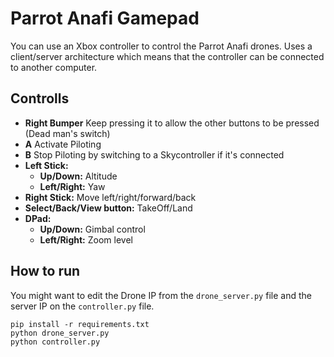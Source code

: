 # Parrot Anafi Gamepad

You can use an Xbox controller to control the Parrot Anafi drones.
Uses a client/server architecture which means that the controller can be connected to another computer.

## Controlls
 - **Right Bumper** Keep pressing it to allow the other buttons to be pressed (Dead man's switch)
 - **A** Activate Piloting
 - **B** Stop Piloting by switching to a Skycontroller if it's connected
 - **Left Stick:**
   - **Up/Down:** Altitude
   - **Left/Right:** Yaw
 - **Right Stick:** Move left/right/forward/back
 - **Select/Back/View button:** TakeOff/Land
 - **DPad:**
   - **Up/Down:** Gimbal control
   - **Left/Right:** Zoom level


## How to run
You might want to edit the Drone IP from the `drone_server.py` file and the server IP on the `controller.py` file.
```
pip install -r requirements.txt
python drone_server.py
python controller.py
```